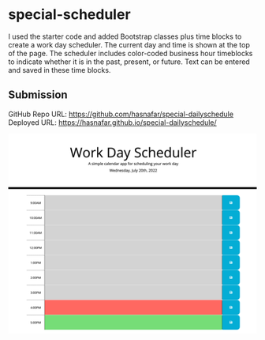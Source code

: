 # special-scheduler

I used the starter code and added Bootstrap classes plus time blocks to create a work day scheduler. The current day and time is shown at the top of the page. The scheduler includes color-coded business hour timeblocks to indicate whether it is in the past, present, or future. Text can be entered and saved in these time blocks.



## Submission
GitHub Repo URL: https://github.com/hasnafar/special-dailyschedule
Deployed URL: https://hasnafar.github.io/special-dailyschedule/


![Website Screenshot](Screenshot.png) 

